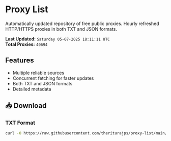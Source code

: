 # Proxy List

Automatically updated repository of free public proxies. Hourly refreshed HTTP/HTTPS proxies in both TXT and JSON formats.

**Last Updated:** `Saturday 05-07-2025 18:11:11 UTC`  
**Total Proxies:** `40694`

## Features
- Multiple reliable sources
- Concurrent fetching for faster updates
- Both TXT and JSON formats
- Detailed metadata

## 📥 Download

### TXT Format
```bash
curl -O https://raw.githubusercontent.com/theriturajps/proxy-list/main/proxies.txt